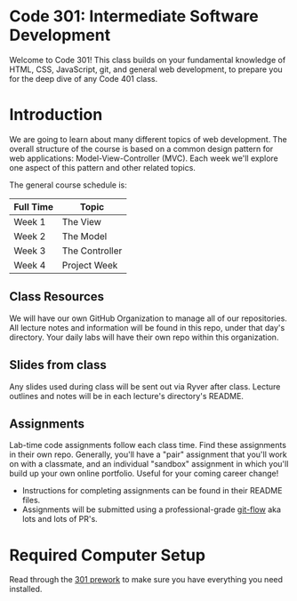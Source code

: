 # Code 301: Intermediate Software Development

Welcome to Code 301! This class builds on your fundamental knowledge of HTML, CSS, JavaScript, git, and general web development, to prepare you for the deep dive of any Code 401 class.

# Introduction

We are going to learn about many different topics of web development. The overall structure of the course is based on a common design pattern for web applications: Model-View-Controller (MVC). Each week we'll explore one aspect of this pattern and other related topics.

The general course schedule is:

Full Time  | Topic
-----------|---------------
Week 1     | The View
Week 2     | The Model
Week 3     | The Controller
Week 4     | Project Week

## Class Resources

We will have our own GitHub Organization to manage all of our repositories. All lecture notes and information will be found in this repo, under that day's directory. Your daily labs will have their own repo within this organization.

## Slides from class

Any slides used during class will be sent out via Ryver after class. Lecture outlines and notes will be in each lecture's directory's README.

## Assignments

Lab-time code assignments follow each class time. Find these assignments in their own repo. Generally, you'll have a "pair" assignment that you'll work on with a classmate, and an individual "sandbox" assignment in which you'll build up your own online portfolio. Useful for your coming career change!

- Instructions for completing assignments can be found in their README files. 
- Assignments will be submitted using a professional-grade [git-flow](GIT_FLOW.md) aka lots and lots of PR's.

# Required Computer Setup

Read through the [301 prework](https://github.com/codefellowspdx/code-301-prework) to make sure you have everything you need installed.    
